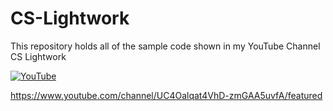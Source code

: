 # CS-Lightwork
This repository holds all of the sample code shown in my YouTube Channel CS Lightwork

[![YouTube](https://img.icons8.com/external-others-inmotus-design/344/external-YouTube-browser-others-inmotus-design-2.png)](https://www.youtube.com/channel/UC4Oalqat4VhD-zmGAA5uvfA/featured)


https://www.youtube.com/channel/UC4Oalqat4VhD-zmGAA5uvfA/featured
